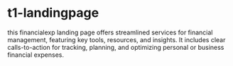 # t1-landingpage
this financialexp landing page offers streamlined services for financial management, featuring key tools, resources, and insights. It includes clear calls-to-action for tracking, planning, and optimizing personal or business financial expenses.
